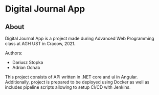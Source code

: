 # Digital Journal App

## About

Digital Journal App is a project made during Advanced Web Programming class at AGH UST in Cracow, 2021.

Authors:
+ Dariusz Stopka 
+ Adrian Ochab

This project consists of API written in .NET core and ui in Angular. Additionally, project is prepared to be deployed using Docker as well as includes pipeline scripts allowing to setup CI/CD with Jenkins.